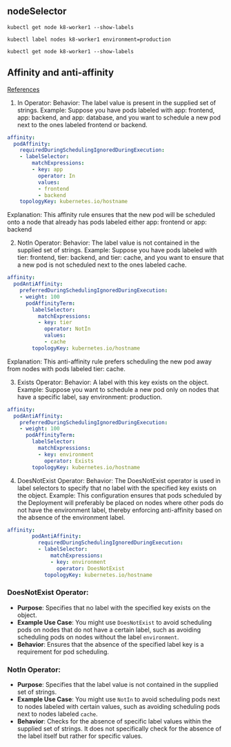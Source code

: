 
## nodeSelector

`kubectl get node k8-worker1 --show-labels `

`kubectl label nodes k8-worker1 environment=production`

`kubectl get node k8-worker1 --show-labels`



## Affinity and anti-affinity
[References](https://kubernetes.io/docs/concepts/scheduling-eviction/assign-pod-node/#operators)

1. In Operator:
Behavior: The label value is present in the supplied set of strings.
Example: Suppose you have pods labeled with app: frontend, app: backend, and app: database, and you want to schedule a new pod next to the ones labeled frontend or backend.
```yaml
affinity:
  podAffinity:
    requiredDuringSchedulingIgnoredDuringExecution:
    - labelSelector:
        matchExpressions:
        - key: app
          operator: In
          values:
          - frontend
          - backend
    topologyKey: kubernetes.io/hostname
```
Explanation: This affinity rule ensures that the new pod will be scheduled onto a node that already has pods labeled either app: frontend or app: backend

2. NotIn Operator:
Behavior: The label value is not contained in the supplied set of strings.
Example: Suppose you have pods labeled with tier: frontend, tier: backend, and tier: cache, and you want to ensure that a new pod is not scheduled next to the ones labeled cache.
```yaml
affinity:
  podAntiAffinity:
    preferredDuringSchedulingIgnoredDuringExecution:
    - weight: 100
      podAffinityTerm:
        labelSelector:
          matchExpressions:
          - key: tier
            operator: NotIn
            values:
            - cache
        topologyKey: kubernetes.io/hostname
```
Explanation: This anti-affinity rule prefers scheduling the new pod away from nodes with pods labeled tier: cache.

3. Exists Operator:
Behavior: A label with this key exists on the object.
Example: Suppose you want to schedule a new pod only on nodes that have a specific label, say environment: production.
```yaml
affinity:
  podAntiAffinity:
    preferredDuringSchedulingIgnoredDuringExecution:
    - weight: 100
      podAffinityTerm:
        labelSelector:
          matchExpressions:
          - key: environment
            operator: Exists
        topologyKey: kubernetes.io/hostname
```
4. DoesNotExist Operator:
Behavior: The DoesNotExist operator is used in label selectors to specify that no label with the specified key exists on the object.
Example: This configuration ensures that pods scheduled by the Deployment will preferably be placed on nodes where other pods do not have the environment label, thereby enforcing anti-affinity based on the absence of the environment label.
```yaml
affinity:
        podAntiAffinity:
          requiredDuringSchedulingIgnoredDuringExecution:
          - labelSelector:
              matchExpressions:
              - key: environment
                operator: DoesNotExist
            topologyKey: kubernetes.io/hostname
```

### DoesNotExist Operator:
- **Purpose**: Specifies that no label with the specified key exists on the object.
- **Example Use Case**: You might use `DoesNotExist` to avoid scheduling pods on nodes that do not have a certain label, such as avoiding scheduling pods on nodes without the label `environment`.
- **Behavior**: Ensures that the absence of the specified label key is a requirement for pod scheduling.

### NotIn Operator:
- **Purpose**: Specifies that the label value is not contained in the supplied set of strings.
- **Example Use Case**: You might use `NotIn` to avoid scheduling pods next to nodes labeled with certain values, such as avoiding scheduling pods next to nodes labeled `cache`.
- **Behavior**: Checks for the absence of specific label values within the supplied set of strings. It does not specifically check for the absence of the label itself but rather for specific values.
